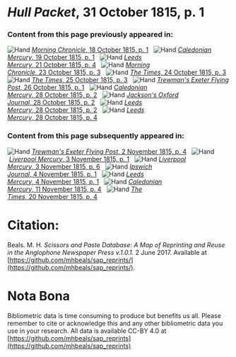 # *Hull Packet*, 31 October 1815, p. 1  
  
### Content from this page previously appeared in:  
![Hand](http://scissorsandpaste.net/wp-content/uploads/2017/06/smallhandpointer.png) [*Morning Chronicle*, 18 October 1815, p. 1](https://mhbeals.github.io/sap_html/Morning-Chronicle/Morning-Chronicle-18-October-1815-p-1)  
![Hand](http://scissorsandpaste.net/wp-content/uploads/2017/06/smallhandpointer.png) [*Caledonian Mercury*, 19 October 1815, p. 1](https://mhbeals.github.io/sap_html/Caledonian-Mercury/Caledonian-Mercury-19-October-1815-p-1)  
![Hand](http://scissorsandpaste.net/wp-content/uploads/2017/06/smallhandpointer.png) [*Leeds Mercury*, 21 October 1815, p. 4](https://mhbeals.github.io/sap_html/Leeds-Mercury/Leeds-Mercury-21-October-1815-p-4)  
![Hand](http://scissorsandpaste.net/wp-content/uploads/2017/06/smallhandpointer.png) [*Morning Chronicle*, 23 October 1815, p. 3](https://mhbeals.github.io/sap_html/Morning-Chronicle/Morning-Chronicle-23-October-1815-p-3)  
![Hand](http://scissorsandpaste.net/wp-content/uploads/2017/06/smallhandpointer.png) [*The Times*, 24 October 1815, p. 3](https://mhbeals.github.io/sap_html/The-Times/The-Times-24-October-1815-p-3)  
![Hand](http://scissorsandpaste.net/wp-content/uploads/2017/06/smallhandpointer.png) [*The Times*, 25 October 1815, p. 3](https://mhbeals.github.io/sap_html/The-Times/The-Times-25-October-1815-p-3)  
![Hand](http://scissorsandpaste.net/wp-content/uploads/2017/06/smallhandpointer.png) [*Trewman's Exeter Flying Post*, 26 October 1815, p. 1](https://mhbeals.github.io/sap_html/Trewman's-Exeter-Flying-Post/Trewman's-Exeter-Flying-Post-26-October-1815-p-1)  
![Hand](http://scissorsandpaste.net/wp-content/uploads/2017/06/smallhandpointer.png) [*Caledonian Mercury*, 28 October 1815, p. 2](https://mhbeals.github.io/sap_html/Caledonian-Mercury/Caledonian-Mercury-28-October-1815-p-2)  
![Hand](http://scissorsandpaste.net/wp-content/uploads/2017/06/smallhandpointer.png) [*Jackson's Oxford Journal*, 28 October 1815, p. 2](https://mhbeals.github.io/sap_html/Jackson's-Oxford-Journal/Jackson's-Oxford-Journal-28-October-1815-p-2)  
![Hand](http://scissorsandpaste.net/wp-content/uploads/2017/06/smallhandpointer.png) [*Leeds Mercury*, 28 October 1815, p. 2](https://mhbeals.github.io/sap_html/Leeds-Mercury/Leeds-Mercury-28-October-1815-p-2)  
![Hand](http://scissorsandpaste.net/wp-content/uploads/2017/06/smallhandpointer.png) [*Leeds Mercury*, 28 October 1815, p. 4](https://mhbeals.github.io/sap_html/Leeds-Mercury/Leeds-Mercury-28-October-1815-p-4)  
  
### Content from this page subsequently appeared in:  
![Hand](http://scissorsandpaste.net/wp-content/uploads/2017/06/smallhandpointer.png) [*Trewman's Exeter Flying Post*, 2 November 1815, p. 4](https://mhbeals.github.io/sap_html/Trewman's-Exeter-Flying-Post/Trewman's-Exeter-Flying-Post-2-November-1815-p-4)  
![Hand](http://scissorsandpaste.net/wp-content/uploads/2017/06/smallhandpointer.png) [*Liverpool Mercury*, 3 November 1815, p. 1](https://mhbeals.github.io/sap_html/Liverpool-Mercury/Liverpool-Mercury-3-November-1815-p-1)  
![Hand](http://scissorsandpaste.net/wp-content/uploads/2017/06/smallhandpointer.png) [*Liverpool Mercury*, 3 November 1815, p. 6](https://mhbeals.github.io/sap_html/Liverpool-Mercury/Liverpool-Mercury-3-November-1815-p-6)  
![Hand](http://scissorsandpaste.net/wp-content/uploads/2017/06/smallhandpointer.png) [*Ipswich Journal*, 4 November 1815, p. 1](https://mhbeals.github.io/sap_html/Ipswich-Journal/Ipswich-Journal-4-November-1815-p-1)  
![Hand](http://scissorsandpaste.net/wp-content/uploads/2017/06/smallhandpointer.png) [*Leeds Mercury*, 4 November 1815, p. 1](https://mhbeals.github.io/sap_html/Leeds-Mercury/Leeds-Mercury-4-November-1815-p-1)  
![Hand](http://scissorsandpaste.net/wp-content/uploads/2017/06/smallhandpointer.png) [*Caledonian Mercury*, 11 November 1815, p. 4](https://mhbeals.github.io/sap_html/Caledonian-Mercury/Caledonian-Mercury-11-November-1815-p-4)  
![Hand](http://scissorsandpaste.net/wp-content/uploads/2017/06/smallhandpointer.png) [*The Times*, 20 November 1815, p. 4](https://mhbeals.github.io/sap_html/The-Times/The-Times-20-November-1815-p-4)  


# Citation: 

Beals. M. H. *Scissors and Paste Database: A Map of Reprinting and Reuse in the Anglophone Newspaper Press v.1.0.1.* 2 June 2017. Available at [https://github.com/mhbeals/sap_reprints/](https://github.com/mhbeals/sap_reprints/). 

# Nota Bona

Bibliometric data is time consuming to produce but benefits us all. Please remember to cite or acknowledge this and any other bibliometric data you use in your research. All data is available CC-BY 4.0 at [https://github.com/mhbeals/sap_reprints](https://github.com/mhbeals/sap_reprints)